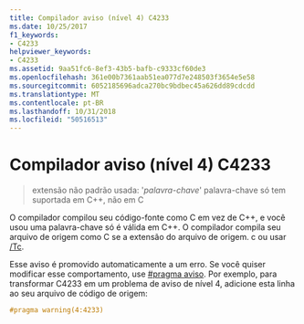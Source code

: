 ```yaml
---
title: Compilador aviso (nível 4) C4233
ms.date: 10/25/2017
f1_keywords:
- C4233
helpviewer_keywords:
- C4233
ms.assetid: 9aa51fc6-8ef3-43b5-bafb-c9333cf60de3
ms.openlocfilehash: 361e00b7361aab51ea077d7e248503f3654e5e58
ms.sourcegitcommit: 6052185696adca270bc9bdbec45a626dd89cdcdd
ms.translationtype: MT
ms.contentlocale: pt-BR
ms.lasthandoff: 10/31/2018
ms.locfileid: "50516513"
---
```

# <a name="compiler-warning-level-4-c4233"></a>Compilador aviso (nível 4) C4233

> extensão não padrão usada: '*palavra-chave*' palavra-chave só tem suportada em C++, não em C

O compilador compilou seu código-fonte como C em vez de C++, e você usou uma palavra-chave só é válida em C++. O compilador compila seu arquivo de origem como C se a extensão do arquivo de origem. c ou usar [/Tc](../../build/reference/tc-tp-tc-tp-specify-source-file-type.md).

Esse aviso é promovido automaticamente a um erro. Se você quiser modificar esse comportamento, use [#pragma aviso](../../preprocessor/warning.md). Por exemplo, para transformar C4233 em um problema de aviso de nível 4, adicione esta linha ao seu arquivo de código de origem:

```cpp
#pragma warning(4:4233)
```
